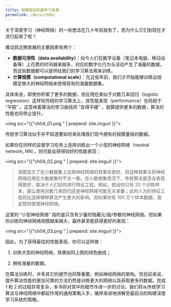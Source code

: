 ```yaml
---
title: 规模驱动机器学习发展
permalink: /docs/ch04/
---
```


关于深度学习（神经网络）的一些想法在几十年前就有了，而为什么它们到现在才流行起来了呢？

推动其近期发展的主要因素有两个：

- **数据可用性（data availability）**：如今人们在数字设备（笔记本电脑、移动设备等）上花费的时间越来越多，对应的数字化行为与活动产生了海量的数据，而这些数据都可以提供给我们的学习算法用来训练。
- **计算规模（computational scale）**：在近些年前，我们才开始能够训练出规模足够大的神经网络来使用现有的海量数据集。

具体来说，即使你积累了更多的数据，但应用在类似于对数几率回归（logistic regression）这样较传统的学习算法上，其性能表现（performance）也将趋于 “平稳” 。这意味着算法的学习曲线将 “变得平缓” ，就算提供更多的数据，算法的性能也将停止提升。

<img src="{{"ch04_01.png " | prepend: site.imgurl }}">

传统学习算法似乎并不知道要如何来处理我们现今拥有的规模量级的数据。

如果你在同样的监督学习任务上选择训练出一个小型的神经网络（neutral network, NN），则可能会获得较好的性能表现：

<img src="{{"ch04_02.png " | prepend: site.imgurl }}">

> 该图显示了在小数据集上应用神经网络的效果会更好，但这种效果与将神经网络应用在大数据集时不太一致。在小数据集情况下，传统算法是否会表现得更好，取决于人们如何进行特征工程。例如，假设你只有 20 个训练样本，那么使用对数几率回归还是神经网络可能无关紧要；此时人为的特征工程将比选择哪种算法产生更大的影响。但如果你有 100 万个样本数据，我会赞同使用神经网络。

这里的 “小型神经网络” 指的是只含有少量的隐藏元/层/参数的神经网络。但如果你训练的神经网络规模越来越大，最终甚至能获得更好的表现：

<img src="{{"ch04_03.png " | prepend: site.imgurl }}">

因此，为了获得最佳的性能表现，你可以这样做：

1. 训练大型的神经网络，效果如同上图的绿色曲线；

2. 拥有海量的数据。

在算法训练时，许多其它的细节也同等重要，例如神经网络的架构。但目前来说，提升算法性能的更加可靠的方法仍然是训练更大的网络以及获取更多的数据。完成 1 和 2 的过程异常复杂，本书将对其中的细节作进一步的讨论。我们将从传统学习算法与神经网络中都起作用的通用策略入手，循序渐进地讲解至最前沿的构建深度学习系统的策略。
